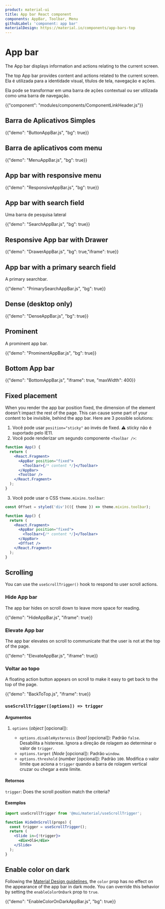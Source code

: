 ```yaml
---
product: material-ui
title: App bar React component
components: AppBar, Toolbar, Menu
githubLabel: 'component: app bar'
materialDesign: https://material.io/components/app-bars-top
---
```


# App bar

<p class="description">The App bar displays information and actions relating to the current screen.</p>

The top App bar provides content and actions related to the current screen. Ela é utilizada para a identidade visual, títulos de tela, navegação e ações.

Ela pode se transformar em uma barra de ações contextual ou ser utilizada como uma barra de navegação.

{{"component": "modules/components/ComponentLinkHeader.js"}}

## Barra de Aplicativos Simples

{{"demo": "ButtonAppBar.js", "bg": true}}

## Barra de aplicativos com menu

{{"demo": "MenuAppBar.js", "bg": true}}

## App bar with responsive menu

{{"demo": "ResponsiveAppBar.js", "bg": true}}

## App bar with search field

Uma barra de pesquisa lateral

{{"demo": "SearchAppBar.js", "bg": true}}

## Responsive App bar with Drawer

{{"demo": "DrawerAppBar.js", "bg": true,"iframe": true}}

## App bar with a primary search field

A primary searchbar.

{{"demo": "PrimarySearchAppBar.js", "bg": true}}

## Dense (desktop only)

{{"demo": "DenseAppBar.js", "bg": true}}

## Prominent

A prominent app bar.

{{"demo": "ProminentAppBar.js", "bg": true}}

## Bottom App bar

{{"demo": "BottomAppBar.js", "iframe": true, "maxWidth": 400}}

## Fixed placement

When you render the app bar position fixed, the dimension of the element doesn't impact the rest of the page. This can cause some part of your content to be invisible, behind the app bar. Here are 3 possible solutions:

1. Você pode usar `position="sticky"` ao invés de fixed. ⚠️ sticky não é suportado pelo IE11.
2. Você pode renderizar um segundo componente `<Toolbar />`:

```jsx
function App() {
  return (
    <React.Fragment>
      <AppBar position="fixed">
        <Toolbar>{/* content */}</Toolbar>
      </AppBar>
      <Toolbar />
    </React.Fragment>
  );
}
```

3. Você pode usar o CSS `theme.mixins.toolbar`:

```jsx
const Offset = styled('div')(({ theme }) => theme.mixins.toolbar);

function App() {
  return (
    <React.Fragment>
      <AppBar position="fixed">
        <Toolbar>{/* content */}</Toolbar>
      </AppBar>
      <Offset />
    </React.Fragment>
  );
}
```

## Scrolling

You can use the `useScrollTrigger()` hook to respond to user scroll actions.

### Hide App bar

The app bar hides on scroll down to leave more space for reading.

{{"demo": "HideAppBar.js", "iframe": true}}

### Elevate App bar

The app bar elevates on scroll to communicate that the user is not at the top of the page.

{{"demo": "ElevateAppBar.js", "iframe": true}}

### Voltar ao topo

A floating action button appears on scroll to make it easy to get back to the top of the page.

{{"demo": "BackToTop.js", "iframe": true}}

### `useScrollTrigger([options]) => trigger`

#### Argumentos

1. `options` (_object_ [opcional]):

   - `options.disableHysteresis` (_bool_ [opcional]): Padrão `false`. Desabilita a histerese. Ignora a direção de rolagem ao determinar o valor de `trigger`.
   - `options.target` (_Node_ [opcional]): Padrão `window`.
   - `options.threshold` (_number_ [opcional]): Padrão `100`. Modifica o valor limite que aciona a `trigger` quando a barra de rolagem vertical cruzar ou chegar a este limite.

#### Retornos

`trigger`: Does the scroll position match the criteria?

#### Exemplos

```jsx
import useScrollTrigger from '@mui/material/useScrollTrigger';

function HideOnScroll(props) {
  const trigger = useScrollTrigger();
  return (
    <Slide in={!trigger}>
      <div>Olá</div>
    </Slide>
  );
}
```

## Enable color on dark

Following the [Material Design guidelines](https://material.io/design/color/dark-theme.html), the `color` prop has no effect on the appearance of the app bar in dark mode. You can override this behavior by setting the `enableColorOnDark` prop to `true`.

{{"demo": "EnableColorOnDarkAppBar.js", "bg": true}}

